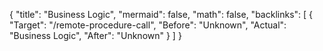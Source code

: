 {
	"title": "Business Logic",
	"mermaid": false,
	"math": false,
	"backlinks": [
		{
			"Target": "/remote-procedure-call",
			"Before": "Unknown",
			"Actual": "Business Logic",
			"After": "Unknown"
		}
	]
}

